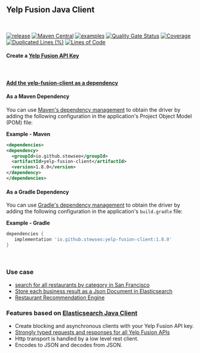 ## Yelp Fusion Java Client
<br>

[![release](https://badgen.net/badge/version/main/green?icon=github)](https://github.com/stewseo/yelp-fusion-client/tree/main)
[![Maven Central](https://img.shields.io/maven-central/v/io.github.stewseo/yelp-fusion-client?versionPrefix=1.8.0)](https://search.maven.org/artifact/io.github.stewseo/yelp-fusion-client/1.8.0/jar)
[![examples](https://badgen.net/badge/docs/examples/cyan?icon=github)](https://stewseo.github.io/yelp-fusion-client/examples)
[![Quality Gate Status](https://sonarcloud.io/api/project_badges/measure?project=stewseo_yelp-fusion-client&metric=alert_status)](https://sonarcloud.io/summary/new_code?id=stewseo_yelp-fusion-client)
[![Coverage](https://sonarcloud.io/api/project_badges/measure?project=stewseo_yelp-fusion-client&metric=coverage)](https://sonarcloud.io/summary/new_code?id=stewseo_yelp-fusion-client)
[![Duplicated Lines (%)](https://sonarcloud.io/api/project_badges/measure?project=stewseo_yelp-fusion-client&metric=duplicated_lines_density)](https://sonarcloud.io/summary/new_code?id=stewseo_yelp-fusion-client)
[![Lines of Code](https://sonarcloud.io/api/project_badges/measure?project=stewseo_yelp-fusion-client&metric=ncloc)](https://sonarcloud.io/summary/new_code?id=stewseo_yelp-fusion-client)

#### Create a [Yelp Fusion API Key](https://docs.developer.yelp.com/docs/fusion-intro)

<br>

#### [Add the yelp-fusion-client as a dependency]() 

#### As a Maven Dependency
You can use [Maven's dependency management](https://search.maven.org/search?q=g:io.github.stewseo) to obtain the driver by adding the following configuration in the application's Project Object Model (POM) file:

**Example - Maven**
```xml
<dependencies>
<dependency>
  <groupId>io.github.stewseo</groupId>
  <artifactId>yelp-fusion-client</artifactId>
  <version>1.8.0</version>
</dependency>
</dependencies>
```
#### As a Gradle Dependency
You can use [Gradle's dependency management](https://search.maven.org/search?q=g:io.github.stewseo) to obtain the driver by adding the following configuration in the application's ```build.gradle``` file:

**Example - Gradle**
```gradle
dependencies {
   implementation 'io.github.stewseo:yelp-fusion-client:1.8.0'
}
```
<br>

### Use case
- [search for all restaurants by category in San Francisco]()
- [Store each business result as a Json Document in Elasticsearch]()
- [Restaurant Recommendation Engine](https://github.com/stewseo/restaurant-recommendation-system/blob/main/YelpRecommendation.ipynb)


### Features based on [Elasticsearch Java Client](https://github.com/elastic/elasticsearch-java/blob/main/docs/design/0001-model-classes-structure.md)
- Create blocking and asynchronous clients with your Yelp Fusion API key.
- [Strongly typed requests and responses for all Yelp Fusion APIs](https://github.com/elastic/elasticsearch-java/blob/main/docs/design/0001-model-classes-structure.md)
- Http transport is handled by a low level rest client.
- Encodes to JSON and decodes from JSON.
  <br>

